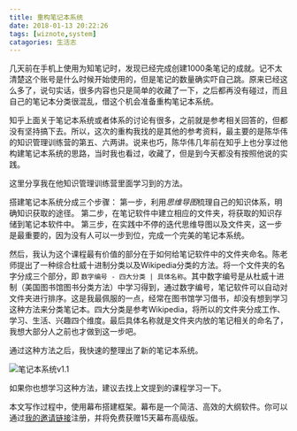 ```yaml
---
title: 重构笔记本系统
date: 2018-01-13 20:22:26
tags: [wiznote,system]
catagories: 生活志
---
```


几天前在手机上使用为知笔记时，发现已经完成创建1000条笔记的成就。记不太清楚这个账号是什么时候开始使用的，但是笔记的数量确实吓自己跳。原来已经这么多了，说句实话，很多内容也只是简单的收藏了一下，之后都再没有碰过，而且自己的笔记本分类很混乱，借这个机会准备重构笔记本系统。

知乎上面关于笔记本系统或者体系的讨论有很多，之前就是参考相关回答的，但都没有坚持搞下去。所以，这次的重构我找的是其他的参考资料，最主要的是陈华伟的知识管理训练营的第五、六两讲。说来也巧，陈华伟几年前在知乎上也分享过他构建笔记本系统的思路，当时我也看过，收藏了，但是到今天都没有按照他说的实践。

这里分享我在他知识管理训练营里面学习到的方法。

搭建笔记本系统分成三个步骤：
第一步，利用*思维导图*梳理自己的知识体系，明确知识获取的途径。
第二步，在笔记软件中建立相应的文件夹，将获取的知识存储到笔记本软件中。
第三步，在实践中不停的迭代思维导图以及文件夹，这一步是最重要的，因为没有人可以一步到位，完成一个完美的笔记本系统。

然后，我认为这个课程最有价值的部分在于如何给笔记软件中的文件夹命名。陈老师提出了一种综合杜威十进制分类以及Wikipedia分类的方法。将一个文件夹的名字分成三个部分，即 `数字编号 - 四大分类 | 具体名称`。其中数字编号是从杜威十进制（美国图书馆图书分类方法）中学习得到，通过数字编号，笔记软件可以自动对文件夹进行排序。这是我最佩服的一点，经常在图书馆学习借书，却没有想到学习这种方法来分类笔记本。四大分类是参考Wikipedia，将所以的文件夹分成工作、学习、生活、兴趣四个维度。最后具体名称就是文件夹内放的笔记相关的命名了，我想大部分人之前也才做到这一步吧。

通过这种方法之后，我快速的整理出了新的笔记本系统。

![笔记本系统v1.1](http://media.xiang578.com/笔记本系统v1.1.png)


如果你也想学习这种方法，建议去找上文提到的课程学习一下。

本文写作过程中，使用幕布搭建框架。幕布是一个简洁、高效的大纲软件。你可以通过[我的邀请链接](https://mubu.com/inv/47235)注册，并将免费获赠15天幕布高级版。


